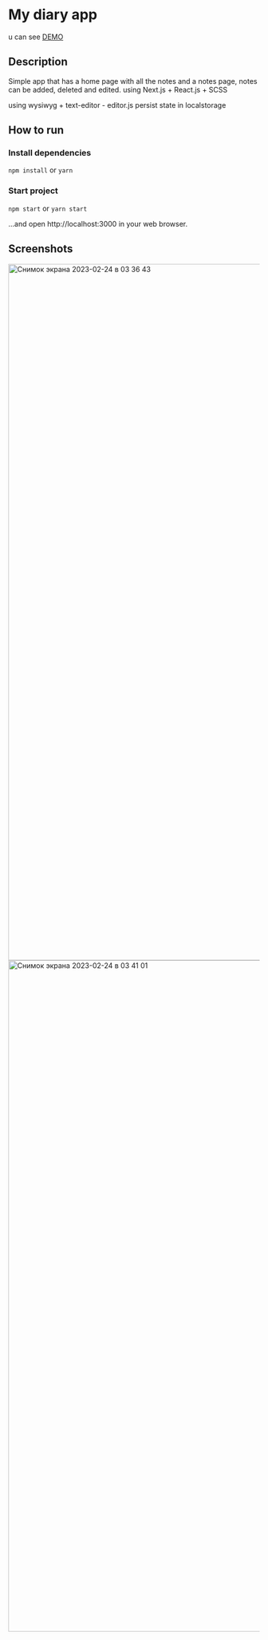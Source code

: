 # My diary app

u can see [DEMO](https://diary-c84c-jojudre.vercel.app/)

## Description

Simple app that has a home page with all the notes and a notes page, notes can be added, deleted and edited. using Next.js + React.js + SCSS


using wysiwyg + text-editor - editor.js
persist state in localstorage

## How to run

### Install dependencies
`npm install` or `yarn`

### Start project
`npm start` or `yarn start`

…and open http://localhost:3000 in your web browser.

## Screenshots

<img width="1396" alt="Снимок экрана 2023-02-24 в 03 36 43" src="https://user-images.githubusercontent.com/42969746/221063698-e2d6d708-329a-42da-83af-1655c6d7f565.png">

<img width="1346" alt="Снимок экрана 2023-02-24 в 03 41 01" src="https://user-images.githubusercontent.com/42969746/221063747-20ad0d78-c749-4832-bab4-87ef837cf8db.png">

